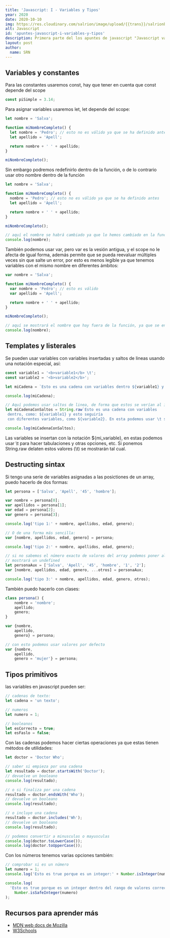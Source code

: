 ```yaml
---
title: 'Javascript: I - Variables y Tipos'
year: 2020
date: 2020-10-10
img: https://res.cloudinary.com/salrion/image/upload/{{trans}}/salrionblog/coffee-yellow.jpg
alt: Javascript
id: 'apuntes-javascript-i-variables-y-tipos'
description: Primera parte del los apuntes de javascript "Javascript variables y tipos", uso de las variables en javascript y tipos de variables, constantes, templates y literales
layout: post
author:
  name: SRN
---
```


## Variables y constantes

Para las constantes usaremos const, hay que tener en cuenta que const depende del scope

```javascript
const piSimple = 3.14;
```

Para asignar variables usaremos let, let depende del scope:

```javascript
let nombre = 'Salva';

function miNombreCompleto() {
  let nombre = 'Pedro'; // esto no es válido ya que se ha definido antes, se producirá un error
  let apellido = 'Apell';

  return nombre + ' ' + apellido;
}

miNombreCompleto();
```

Sin embargo podremos redefinirlo dentro de la función, o de lo contrario usar otro nombre dentro de la función

```javascript
let nombre = 'Salva';

function miNombreCompleto() {
  nombre = 'Pedro'; // esto no es válido ya que se ha definido antes
  let apellido = 'Apell';

  return nombre + ' ' + apellido;
}

miNombreCompleto();

// aquí el nombre se habrá cambiado ya que lo hemos cambiado en la función
console.log(nombre);
```

También podemos usar var, pero var es la vesión antigua, y el scope no le afecta de igual forma, además permite que se pueda reevaluar múltiples veces sin que salte un error, por esto es menos legible ya que tenemos variables con el mismo nombre en diferentes ámbitos:

```javascript
var nombre = 'Salva';

function miNombreCompleto() {
  var nombre = 'Pedro'; // esto es válido
  var apellido = 'Apell';

  return nombre + ' ' + apellido;
}

miNombreCompleto();

// aquí se mostrará el nombre que hay fuera de la función, ya que se entiende que dentro estas usando otra variable
console.log(nombre);
```

## Templates y listerales

Se pueden usar variables con variables insertadas y saltos de lineas usando una notación especial, así:

```javascript
const variable1 = '<b>variable1</b> \t';
const variable2 = '<b>variable2</b>';

let miCadena = `Esto es una cadena con variables dentro ${variable1} y esto seguiría con diferentes ${variable2}`;

console.log(miCadena);

// Aquí podemos usar saltos de linea, de forma que estos se verían al imprimirlos en la web
let miCadenaConSaltos = String.raw`Esto es una cadena con variables
 dentro, como: ${variable1} y esto seguiría
 con diferentes variables, como ${variable2}. En esta podemos usar \t sin que afecte a nada porque tenemos String.raw puesto `;

console.log(miCadenaConSaltos);
```

Las variables se insertan con la notación \${mi_variable}, en estas podemos usar \t para hacer tabulaciones y otras opciones, etc. Si ponemos String.raw delaten estos valores (\t) se mostrarán tal cual.

## Destructing sintax

Si tengo una serie de variables asignadas a las posictiones de un array, puedo hacerlo de dos formas:

```javascript
let persona = ['Salva', 'Apell', '45', 'hombre'];

var nombre = persona[0];
var apellidos = persona[1];
var edad = persona[2];
var genero = persona[3];

console.log('tipo 1:' + nombre, apellidos, edad, genero);

// O de una forma más sencilla:
var [nombre, apellidos, edad, genero] = persona;

console.log('tipo 2:' + nombre, apellidos, edad, genero);

// si no sabemos el número exacto de valores del array podemos poner al final ...mivariable, que contendrá el resto de valores, sino
// mostrará un undefined
let personaAux = ['Salva', 'Apell', '45', 'hombre', '1', '2'];
var [nombre, apellidos, edad, genero, ...otros] = personaAux;

console.log('tipo 3:' + nombre, apellidos, edad, genero, otros);
```

También puedo hacerlo con clases:

```javascript
class persona() {
    nombre = 'nombre';
    apellido;
    genero;
}

var {nombre,
    apellido,
    genero} = persona;

// con esto podemos usar valores por defecto
var {nombre,
    apellido,
    genero = 'mujer'} = persona;
```

## Tipos primitivos

las variables en javascript pueden ser:

```javascript
// cadenas de texto:
let cadena = 'un texto';

// numeros
let numero = 1;

// booleanos
let esCorrecto = true;
let esFaslo = false;
```

Con las cadenas podemos hacer ciertas operaciones ya que estas tienen métodos de utilidades:

```javascript
let doctor = 'Doctor Who';

// saber si empieza por una cadena
let resultado = doctor.startsWith('Doctor');
// devuelve un booleano
console.log(resultado);

// o si finaliza por una cadena
resultado = doctor.endsWith('Who');
// devuelve un booleano
console.log(resultado);

// o incluye una cadena
resultado = doctor.includes('Wh');
// devuelve un booleano
console.log(resultado);

// podemos convertir a minusculas o mayusculas
console.log(doctor.toLowerCase());
console.log(doctor.toUpperCase());
```

Con los números tenemos varias opciones también:

```javascript
// comprobar si es un número
let numero = 1;
console.log('Esto es true porque es un integer:' + Number.isInteger(numero));

console.log(
  'Esto es true porque es un integer dentro del rango de valores correcto de integer para Javascript:' +
    Number.isSafeInteger(numero)
);
```

## Recursos para aprender más

- [MDN web docs de Mozilla](https://developer.mozilla.org)
- [W3Schools](https://www.w3schools.com/js/)
